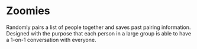 # Zoomies

Randomly pairs a list of people together and saves past pairing information.   
Designed with the purpose that each person in a large group is able to have a 1-on-1 conversation with everyone.
